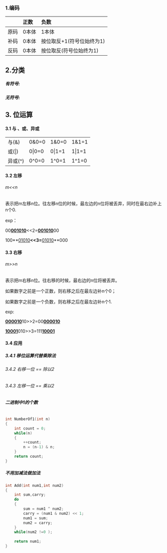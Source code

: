 ### 1.编码

|      | 正数  | 负数                      |
| :--- | :---- | :------------------------ |
| 原码 | 0本体 | 1本体                     |
| 补码 | 0本体 | 按位取反+1(符号位始终为1) |
| 反码 | 0本体 | 按位取反(符号位始终为1)   |



## 2.分类

##### 有符号:
##### 无符号:



## 3. 位运算

#### 3.1 与 、或、异或

|         |        |        |        |
| ------- | ------ | ------ | ------ |
| 与(&)   | 0&0=0  | 1&0=0  | 1&1=1  |
| 或(\|)  | 0\|0=0 | 0\|1=1 | 1\|1=1 |
| 异或(^) | 0^0=0  | 1^0=1  | 1^1=0  |

#### 3.2 左移

###### m<<n

表示把m左移n位。往左移n位的时候，最左边的n位将被丢弃，同时在最右边补上n个0.

exp：

00<u>**001010**</u><<2=<u>**001010**</u>00

100**<u>01010</u>**<<3=**<u>01010</u>**000

#### 3.3 右移

###### m>>n

表示把m右移n位。往右移的时候，最右边的n位将被丢弃。

如果数字之前是一个正数，则右移之后在最左边补n个0；

如果数字之前是一个负数，则右移之后在最左边补n个1.

exp:

<u>**000010**</u>10>>2=00<u>**000010**</u>

<u>**10001**</u>010>>3=111<u>**10001**</u>



#### 3.4 应用

##### 3.4.1 移位运算代替乘除法

###### 3.4.2 右移一位 == 除以2

###### 3.4.3 左移一位 == 乘以2

##### 二进制中1的个数

```cpp

int NumberOf1(int n)
{
    int count = 0;
    while(n)
    {
        ++count;
        n = (n-1) & n;
    }
    return count;
}

```


##### 不用加减法做加法
```cpp
int Add(int num1,int num2)
{
    int sum,carry;
    do
    {
        sum = num1 ^ num2;
        carry = (num1 & num2) << 1;
        num1 = sum;
        num2 = carry;
    }
    while(num2 !=0 );
    
    return num1;
}
```
